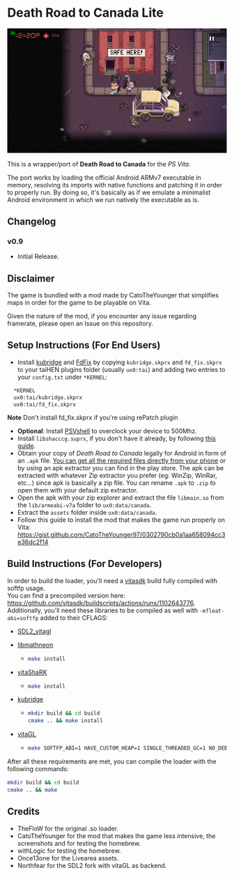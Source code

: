 # Death Road to Canada Lite

<p align="center"><img src="./screenshots/game.png"></p>

This is a wrapper/port of <b>Death Road to Canada</b> for the *PS Vita*.

The port works by loading the official Android ARMv7 executable in memory, resolving its imports with native functions and patching it in order to properly run.
By doing so, it's basically as if we emulate a minimalist Android environment in which we run natively the executable as is.

## Changelog

### v0.9

- Initial Release.

## Disclaimer

The game is bundled with a mod made by CatoTheYounger that simplifies maps in order for the game to be playable on Vita.

Given the nature of the mod, if you encounter any issue regarding framerate, please open an Issue on this repository.

## Setup Instructions (For End Users)

- Install [kubridge](https://github.com/TheOfficialFloW/kubridge/releases/) and [FdFix](https://github.com/TheOfficialFloW/FdFix/releases/) by copying `kubridge.skprx` and `fd_fix.skprx` to your taiHEN plugins folder (usually `ux0:tai`) and adding two entries to your `config.txt` under `*KERNEL`:
  
```
  *KERNEL
  ux0:tai/kubridge.skprx
  ux0:tai/fd_fix.skprx
```

**Note** Don't install fd_fix.skprx if you're using rePatch plugin

- **Optional**: Install [PSVshell](https://github.com/Electry/PSVshell/releases) to overclock your device to 500Mhz.
- Install `libshacccg.suprx`, if you don't have it already, by following [this guide](https://samilops2.gitbook.io/vita-troubleshooting-guide/shader-compiler/extract-libshacccg.suprx).
- Obtain your copy of *Death Road to Canada* legally for Android in form of an `.apk` file. [You can get all the required files directly from your phone](https://stackoverflow.com/questions/11012976/how-do-i-get-the-apk-of-an-installed-app-without-root-access) or by using an apk extractor you can find in the play store. The apk can be extracted with whatever Zip extractor you prefer (eg: WinZip, WinRar, etc...) since apk is basically a zip file. You can rename `.apk` to `.zip` to open them with your default zip extractor.
- Open the apk with your zip explorer and extract the file `libmain.so` from the `lib/armeabi-v7a` folder to `ux0:data/canada`.
- Extract the `assets` folder inside `ux0:data/canada`.
- Follow this guide to install the mod that makes the game run properly on Vita: https://gist.github.com/CatoTheYounger97/0302790cb0a1aa658094cc3e36dc2f14

## Build Instructions (For Developers)

In order to build the loader, you'll need a [vitasdk](https://github.com/vitasdk) build fully compiled with softfp usage.  
You can find a precompiled version here: https://github.com/vitasdk/buildscripts/actions/runs/1102643776.  
Additionally, you'll need these libraries to be compiled as well with `-mfloat-abi=softfp` added to their CFLAGS:

- [SDL2_vitagl](https://github.com/Northfear/SDL/tree/vitagl)

- [libmathneon](https://github.com/Rinnegatamante/math-neon)

  - ```bash
    make install
    ```

- [vitaShaRK](https://github.com/Rinnegatamante/vitaShaRK)

  - ```bash
    make install
    ```

- [kubridge](https://github.com/TheOfficialFloW/kubridge)

  - ```bash
    mkdir build && cd build
    cmake .. && make install
    ```

- [vitaGL](https://github.com/Rinnegatamante/vitaGL)

  - ````bash
    make SOFTFP_ABI=1 HAVE_CUSTOM_HEAP=1 SINGLE_THREADED_GC=1 NO_DEBUG=1 install
    ````

After all these requirements are met, you can compile the loader with the following commands:

```bash
mkdir build && cd build
cmake .. && make
```

## Credits

- TheFloW for the original .so loader.
- CatoTheYounger for the mod that makes the game less intensive, the screenshots and for testing the homebrew.
- withLogic for testing the homebrew.
- Once13one for the Livearea assets.
- Northfear for the SDL2 fork with vitaGL as backend.
